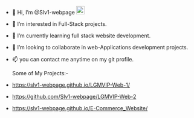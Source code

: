 - 👋 Hi, I’m @Slv1-webpage <span class="inline-flex">
                    <a href="https://dev.to/viveksh76483611">
                      <img
                        src="https://d2fltix0v2e0sb.cloudfront.net/dev-badge.svg"
                        alt="vivek sharma's DEV Profile"
                        height="22"
                        width="22"
                      />
                    </a> 
- 👀 I’m interested in Full-Stack projects.
- 🌱 I’m currently learning full stack website development.
- 💞️ I’m looking to collaborate in  web-Applications development projects.
- 📫 you can contact me anytime on my git profile.

  Some of My Projects:-
-  https://slv1-webpage.github.io/LGMVIP-Web-1/
- https://github.com/Slv1-webpage/LGMVIP-Web-2
- https://slv1-webpage.github.io/E-Commerce_Website/
  
<!---
Slv1-webpage/Slv1-webpage is a ✨ special ✨ repository because its `README.md` (this file) appears on your GitHub profile.
You can click the Preview link to take a look at your changes.
--->
